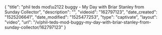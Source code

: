 {
    "title": "phil teds mod\u2122 buggy  - My Day with Briar Stanley from Sunday Collector",
    "description": "",
    "videoid": "162797123",
    "date_created": "1525206641",
    "date_modified": "1525477253",
    "type": "captivate",
    "layout": "video",
    "url": "\/v\/phil-teds-mod-buggy-my-day-with-briar-stanley-from-sunday-collector\/162797123"
}